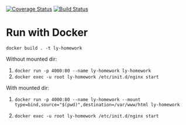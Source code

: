 [![Coverage Status](https://coveralls.io/repos/github/komik966/ly-homework/badge.svg?branch=master)](https://coveralls.io/github/komik966/ly-homework?branch=master)
[![Build Status](https://travis-ci.org/komik966/ly-homework.svg?branch=master)](https://travis-ci.org/komik966/ly-homework)

Run with Docker
===============
`docker build . -t ly-homework`

Without mounted dir:

1. `docker run -p 4000:80 --name ly-homework ly-homework`
2. `docker exec -u root ly-homework /etc/init.d/nginx start`

With mounted dir:

1. `docker run -p 4000:80 --name ly-homework --mount type=bind,source="$(pwd)",destination=/var/www/html ly-homework`

2. `docker exec -u root ly-homework /etc/init.d/nginx start`